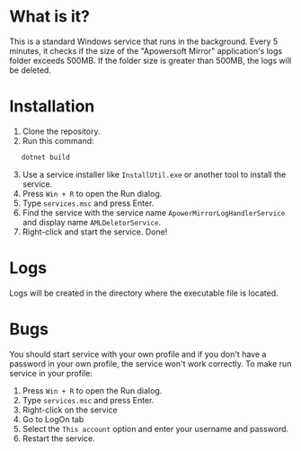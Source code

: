 # What is it?
This is a standard Windows service that runs in the background. Every 5 minutes, it checks if the size of the "Apowersoft Mirror" application's logs folder exceeds 500MB. If the folder size is greater than 500MB, the logs will be deleted.

# Installation
1. Clone the repository.
2. Run this command:
```bash
   dotnet build
```
3. Use a service installer like `InstallUtil.exe` or another tool to install the service.
4. Press `Win + R` to open the Run dialog.
5. Type `services.msc` and press Enter.
6. Find the service with the service name `ApowerMirrorLogHandlerService` and display name `AMLDeletorService`.
7. Right-click and start the service. Done!

# Logs
Logs will be created in the directory where the executable file is located.

# Bugs
You should start service with your own profile and if you don't have a password in your own profile, the service won't work correctly.
To make run service in your profile:
1. Press `Win + R` to open the Run dialog.
2. Type `services.msc` and press Enter.
3. Right-click on the service
4. Go to LogOn tab
5. Select the `This account` option and enter your username and password.
6. Restart the service.
